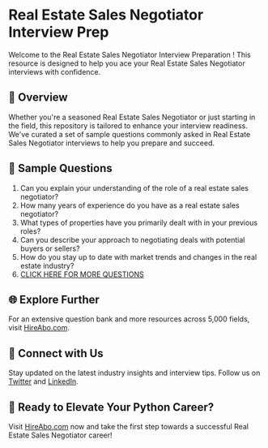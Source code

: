 # Real Estate Sales Negotiator Interview Prep

Welcome to the Real Estate Sales Negotiator Interview Preparation ! This resource is designed to help you ace your Real Estate Sales Negotiator interviews with confidence.

## 🚀 Overview

Whether you're a seasoned Real Estate Sales Negotiator or just starting in the field, this repository is tailored to enhance your interview readiness. We've curated a set of sample questions commonly asked in Real Estate Sales Negotiator interviews to help you prepare and succeed.

## 📝 Sample Questions

1. Can you explain your understanding of the role of a real estate sales negotiator?
2. How many years of experience do you have as a real estate sales negotiator?
3. What types of properties have you primarily dealt with in your previous roles?
4. Can you describe your approach to negotiating deals with potential buyers or sellers?
5. How do you stay up to date with market trends and changes in the real estate industry?
6. [CLICK HERE FOR MORE QUESTIONS](https://hireabo.com/job/21_0_25/Real%20Estate%20Sales%20Negotiator)

## 🌐 Explore Further

For an extensive question bank and more resources across 5,000 fields, visit [HireAbo.com](https://www.hireabo.com).

## 📱 Connect with Us

Stay updated on the latest industry insights and interview tips. Follow us on [Twitter](https://twitter.com/hireabo) and [LinkedIn](https://www.linkedin.com/in/hire-abo-3609972a8/).

## 🚀 Ready to Elevate Your Python Career?

Visit [HireAbo.com](https://www.hireabo.com) now and take the first step towards a successful Real Estate Sales Negotiator career!